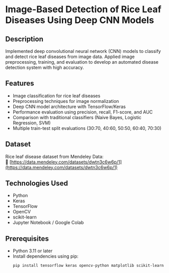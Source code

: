 # Image-Based Detection of Rice Leaf Diseases Using Deep CNN Models

## Description
Implemented deep convolutional neural network (CNN) models to classify and detect rice leaf diseases from image data. Applied image preprocessing, training, and evaluation to develop an automated disease detection system with high accuracy.

## Features
- Image classification for rice leaf diseases  
- Preprocessing techniques for image normalization  
- Deep CNN model architecture with TensorFlow/Keras  
- Performance evaluation using precision, recall, F1-score, and AUC  
- Comparison with traditional classifiers (Naive Bayes, Logistic Regression, SVM)  
- Multiple train-test split evaluations (30:70, 40:60, 50:50, 60:40, 70:30)

## Dataset
Rice leaf disease dataset from Mendeley Data:  
🔗 [https://data.mendeley.com/datasets/dwtn3c6w6p/1](https://data.mendeley.com/datasets/dwtn3c6w6p/1)

## Technologies Used
- Python  
- Keras  
- TensorFlow  
- OpenCV  
- scikit-learn  
- Jupyter Notebook / Google Colab  

## Prerequisites
- Python 3.11 or later  
- Install dependencies using pip:
  ```bash
  pip install tensorflow keras opencv-python matplotlib scikit-learn numpy pandas
